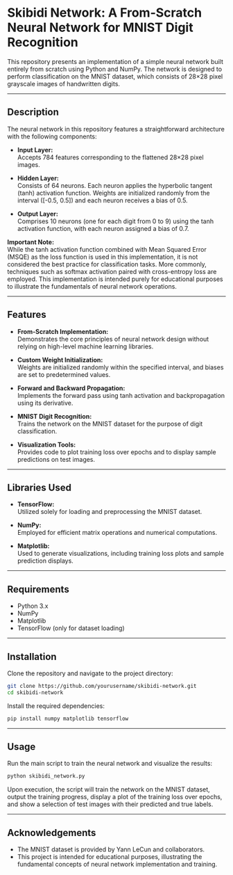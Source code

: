 # Skibidi Network: A From-Scratch Neural Network for MNIST Digit Recognition

This repository presents an implementation of a simple neural network built entirely from scratch using Python and NumPy. The network is designed to perform classification on the MNIST dataset, which consists of 28×28 pixel grayscale images of handwritten digits.

---

## Description

The neural network in this repository features a straightforward architecture with the following components:

- **Input Layer:**  
  Accepts 784 features corresponding to the flattened 28×28 pixel images.

- **Hidden Layer:**  
  Consists of 64 neurons. Each neuron applies the hyperbolic tangent (tanh) activation function. Weights are initialized randomly from the interval \([-0.5, 0.5]\) and each neuron receives a bias of 0.5.

- **Output Layer:**  
  Comprises 10 neurons (one for each digit from 0 to 9) using the tanh activation function, with each neuron assigned a bias of 0.7.

**Important Note:**  
While the tanh activation function combined with Mean Squared Error (MSQE) as the loss function is used in this implementation, it is not considered the best practice for classification tasks. More commonly, techniques such as softmax activation paired with cross-entropy loss are employed. This implementation is intended purely for educational purposes to illustrate the fundamentals of neural network operations.

---

## Features

- **From-Scratch Implementation:**  
  Demonstrates the core principles of neural network design without relying on high-level machine learning libraries.

- **Custom Weight Initialization:**  
  Weights are initialized randomly within the specified interval, and biases are set to predetermined values.

- **Forward and Backward Propagation:**  
  Implements the forward pass using tanh activation and backpropagation using its derivative.

- **MNIST Digit Recognition:**  
  Trains the network on the MNIST dataset for the purpose of digit classification.

- **Visualization Tools:**  
  Provides code to plot training loss over epochs and to display sample predictions on test images.

---

## Libraries Used

- **TensorFlow:**  
  Utilized solely for loading and preprocessing the MNIST dataset.

- **NumPy:**  
  Employed for efficient matrix operations and numerical computations.

- **Matplotlib:**  
  Used to generate visualizations, including training loss plots and sample prediction displays.

---

## Requirements

- Python 3.x
- NumPy
- Matplotlib
- TensorFlow (only for dataset loading)

---

## Installation

Clone the repository and navigate to the project directory:

```bash
git clone https://github.com/yourusername/skibidi-network.git
cd skibidi-network
```

Install the required dependencies:

```bash
pip install numpy matplotlib tensorflow
```

---

## Usage

Run the main script to train the neural network and visualize the results:

```bash
python skibidi_network.py
```

Upon execution, the script will train the network on the MNIST dataset, output the training progress, display a plot of the training loss over epochs, and show a selection of test images with their predicted and true labels.

---

## Acknowledgements

- The MNIST dataset is provided by Yann LeCun and collaborators.
- This project is intended for educational purposes, illustrating the fundamental concepts of neural network implementation and training.

